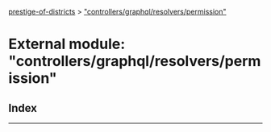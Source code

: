 [prestige-of-districts](../README.md) > ["controllers/graphql/resolvers/permission"](../modules/_controllers_graphql_resolvers_permission_.md)

# External module: "controllers/graphql/resolvers/permission"

## Index

---

